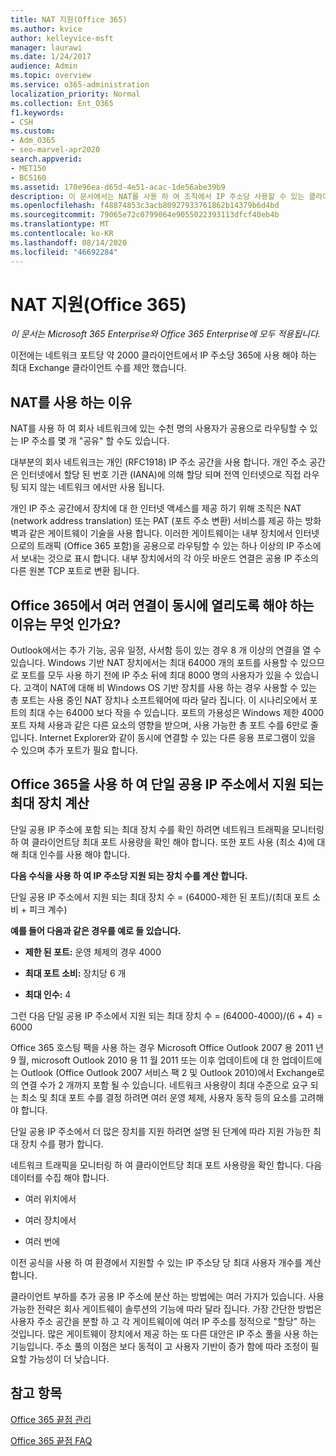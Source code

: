 ```yaml
---
title: NAT 지원(Office 365)
ms.author: kvice
author: kelleyvice-msft
manager: laurawi
ms.date: 1/24/2017
audience: Admin
ms.topic: overview
ms.service: o365-administration
localization_priority: Normal
ms.collection: Ent_O365
f1.keywords:
- CSH
ms.custom:
- Adm_O365
- seo-marvel-apr2020
search.appverid:
- MET150
- BCS160
ms.assetid: 170e96ea-d65d-4e51-acac-1de56abe39b9
description: 이 문서에서는 NAT를 사용 하 여 조직에서 IP 주소당 사용할 수 있는 클라이언트 수를 대략적으로 설명 하는 방법에 대 한 세부 정보를 제공 합니다.
ms.openlocfilehash: f48874853c3acb80927933761862b14379b6d4bd
ms.sourcegitcommit: 79065e72c0799064e9055022393113dfcf40eb4b
ms.translationtype: MT
ms.contentlocale: ko-KR
ms.lasthandoff: 08/14/2020
ms.locfileid: "46692284"
---
```

# <a name="nat-support-with-office-365"></a>NAT 지원(Office 365)

*이 문서는 Microsoft 365 Enterprise와 Office 365 Enterprise에 모두 적용됩니다.*

이전에는 네트워크 포트당 약 2000 클라이언트에서 IP 주소당 365에 사용 해야 하는 최대 Exchange 클라이언트 수를 제안 했습니다.
  
## <a name="why-use-nat"></a>NAT를 사용 하는 이유

NAT를 사용 하 여 회사 네트워크에 있는 수천 명의 사용자가 공용으로 라우팅할 수 있는 IP 주소를 몇 개 "공유" 할 수도 있습니다.
  
대부분의 회사 네트워크는 개인 (RFC1918) IP 주소 공간을 사용 합니다. 개인 주소 공간은 인터넷에서 할당 된 번호 기관 (IANA)에 의해 할당 되며 전역 인터넷으로 직접 라우팅 되지 않는 네트워크 에서만 사용 됩니다.
  
개인 IP 주소 공간에서 장치에 대 한 인터넷 액세스를 제공 하기 위해 조직은 NAT (network address translation) 또는 PAT (포트 주소 변환) 서비스를 제공 하는 방화벽과 같은 게이트웨이 기술을 사용 합니다. 이러한 게이트웨이는 내부 장치에서 인터넷으로의 트래픽 (Office 365 포함)을 공용으로 라우팅할 수 있는 하나 이상의 IP 주소에서 보내는 것으로 표시 합니다. 내부 장치에서의 각 아웃 바운드 연결은 공용 IP 주소의 다른 원본 TCP 포트로 변환 됩니다. 
  
## <a name="why-do-you-need-to-have-so-many-connections-open-to-office-365-at-the-same-time"></a>Office 365에서 여러 연결이 동시에 열리도록 해야 하는 이유는 무엇 인가요?

Outlook에서는 추가 기능, 공유 일정, 사서함 등이 있는 경우 8 개 이상의 연결을 열 수 있습니다. Windows 기반 NAT 장치에서는 최대 64000 개의 포트를 사용할 수 있으므로 포트를 모두 사용 하기 전에 IP 주소 뒤에 최대 8000 명의 사용자가 있을 수 있습니다. 고객이 NAT에 대해 비 Windows OS 기반 장치를 사용 하는 경우 사용할 수 있는 총 포트는 사용 중인 NAT 장치나 소프트웨어에 따라 달라 집니다. 이 시나리오에서 포트의 최대 수는 64000 보다 작을 수 있습니다. 포트의 가용성은 Windows 제한 4000 포트 자체 사용과 같은 다른 요소의 영향을 받으며, 사용 가능한 총 포트 수를 6만로 줄입니다. Internet Explorer와 같이 동시에 연결할 수 있는 다른 응용 프로그램이 있을 수 있으며 추가 포트가 필요 합니다.
  
## <a name="calculating-maximum-supported-devices-behind-a-single-public-ip-address-with-office-365"></a>Office 365을 사용 하 여 단일 공용 IP 주소에서 지원 되는 최대 장치 계산

단일 공용 IP 주소에 포함 되는 최대 장치 수를 확인 하려면 네트워크 트래픽을 모니터링 하 여 클라이언트당 최대 포트 사용량을 확인 해야 합니다. 또한 포트 사용 (최소 4)에 대해 최대 인수를 사용 해야 합니다. 
  
 **다음 수식을 사용 하 여 IP 주소당 지원 되는 장치 수를 계산 합니다.**
  
단일 공용 IP 주소에서 지원 되는 최대 장치 수 = (64000-제한 된 포트)/(최대 포트 소비 + 피크 계수)
  
 **예를 들어 다음과 같은 경우를 예로 들 있습니다.**
  
- **제한 된 포트:** 운영 체제의 경우 4000

- **최대 포트 소비:** 장치당 6 개

- **최대 인수:** 4

그런 다음 단일 공용 IP 주소에서 지원 되는 최대 장치 수 = (64000-4000)/(6 + 4) = 6000
  
Office 365 호스팅 팩을 사용 하는 경우 Microsoft Office Outlook 2007 용 2011 년 9 월, microsoft Outlook 2010 용 11 월 2011 또는 이후 업데이트에 대 한 업데이트에는 Outlook (Office Outlook 2007 서비스 팩 2 및 Outlook 2010)에서 Exchange로의 연결 수가 2 개까지 포함 될 수 있습니다. 네트워크 사용량이 최대 수준으로 요구 되는 최소 및 최대 포트 수를 결정 하려면 여러 운영 체제, 사용자 동작 등의 요소를 고려해 야 합니다.
  
단일 공용 IP 주소에서 더 많은 장치를 지원 하려면 설명 된 단계에 따라 지원 가능한 최대 장치 수를 평가 합니다.
  
네트워크 트래픽을 모니터링 하 여 클라이언트당 최대 포트 사용량을 확인 합니다. 다음 데이터를 수집 해야 합니다.
  
- 여러 위치에서
    
- 여러 장치에서
    
- 여러 번에
    
이전 공식을 사용 하 여 환경에서 지원할 수 있는 IP 주소당 당 최대 사용자 개수를 계산 합니다.
  
클라이언트 부하를 추가 공용 IP 주소에 분산 하는 방법에는 여러 가지가 있습니다. 사용 가능한 전략은 회사 게이트웨이 솔루션의 기능에 따라 달라 집니다. 가장 간단한 방법은 사용자 주소 공간을 분할 하 고 각 게이트웨이에 여러 IP 주소를 정적으로 "할당" 하는 것입니다. 많은 게이트웨이 장치에서 제공 하는 또 다른 대안은 IP 주소 풀을 사용 하는 기능입니다. 주소 풀의 이점은 보다 동적이 고 사용자 기반이 증가 함에 따라 조정이 필요할 가능성이 더 낮습니다.
  
## <a name="see-also"></a>참고 항목

[Office 365 끝점 관리](https://support.office.com/article/99cab9d4-ef59-4207-9f2b-3728eb46bf9a)
  
[Office 365 끝점 FAQ](https://support.office.com/article/d4088321-1c89-4b96-9c99-54c75cae2e6d)
